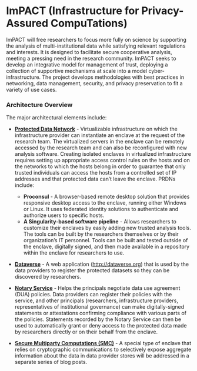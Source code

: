 # ImPACT (Infrastructure for Privacy-Assured CompuTations) 

ImPACT will free researchers to focus more fully on science by supporting the analysis of multi-institutional data while satisfying relevant regulations and interests. It is designed to facilitate secure cooperative analysis, meeting a pressing need in the research community. ImPACT seeks to develop an integrative model for management of trust, deploying a collection of supportive mechanisms at scale into a model cyber-infrastructure. The project develops methodologies with best practices in networking, data management, security, and privacy preservation to fit a variety of use cases.

### Architecture Overview
The major architectural elements include:

- **<a href="https://github.com/RENCI-NRIG/impact/blob/master/prdn.md">Protected Data Network</a>** - Virtualizable infrastructure on which the infrastructure provider can instantiate an enclave at the request of the research team. The virtualized servers in the enclave can be remotely accessed by the research team and can also be reconfigured with new analysis software. Creating isolated enclaves in virtualized infrastructure requires setting up appropriate access control rules on the hosts and on the networks to which the hosts belong in order to guarantee that only trusted individuals can access the hosts from a controlled set of IP addresses and that protected data can’t leave the enclave. PRDNs include:

    - **Proconsul** - A browser-based remote desktop solution that provides responsive desktop access to the enclave, running either Windows or Linux. It uses federated identity solutions to authenticate and authorize users to specific hosts. 
    - **A Singularity-based software pipeline** - Allows researchers to customize their enclaves by easily adding new trusted analysis tools. The tools can be built by the researchers themselves or by their organization’s IT personnel. Tools can be built and tested outside of the enclave, digitally signed, and then made available in a repository within the enclave for researchers to use.

- **<a href="https://github.com/RENCI-NRIG/impact/blob/master/dataverse.md">Dataverse</a>** - A web application (http://dataverse.org) that is used by the data providers to register the protected datasets so they can be discovered by researchers. 

- **<a href="https://github.com/RENCI-NRIG/impact/blob/master/notaryservice.md">Notary Service</a>** - Helps the principals negotiate data use agreement (DUA)  policies. Data providers can register their policies with the service, and other principals (researchers, infrastructure providers, representatives of institutional governance) can make digitally-signed statements or attestations confirming compliance with various parts of the policies. Statements recorded by the Notary Service can then be used to automatically grant or deny access to the protected data made by researchers directly or on their behalf from the enclave.

- **<a href="https://github.com/RENCI-NRIG/impact/blob/master/smc.md">Secure Multiparty Computations (SMC)</a>** - A special type of enclave that relies on cryptographic communications to selectively expose aggregate information about the data in data provider stores will be addressed in a separate series of blog posts.

